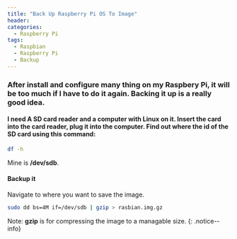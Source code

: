 ```yaml
---
title: "Back Up Raspberry Pi OS To Image"
header:
categories:
  - Raspberry Pi
tags:
  - Raspbian
  - Raspberry Pi
  - Backup
---
```


### After install and configure many thing on my Raspbery Pi, it will be too much if I have to do it again. Backing it up is a really good idea.

#### I need A SD card reader and a computer with Linux on it. Insert the card into the card reader, plug it into the computer. Find out where the id of the SD card using this command:
```bash
df -h
```
Mine is **/dev/sdb**.

#### Backup it


Navigate to where you want to save the image.
```bash
sudo dd bs=4M if=/dev/sdb | gzip > rasbian.img.gz
```

Note: **gzip** is for compressing the image to a managable size.
{: .notice--info}
